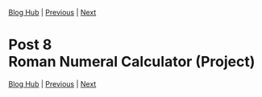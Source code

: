 [Blog Hub](../index) | [Previous](post3) | [Next](post5)

# Post 8<br>Roman Numeral Calculator (Project)

[Blog Hub](../index) | [Previous](post3) | [Next](post5)
